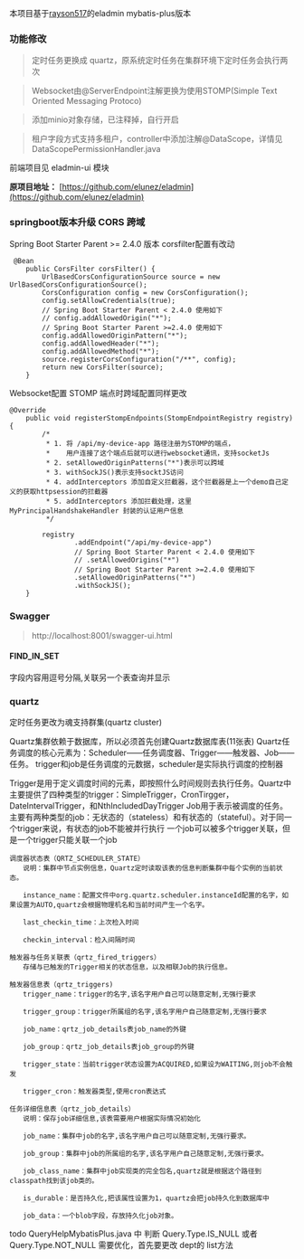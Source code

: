 本项目基于[rayson517](https://gitee.com/rayson517/eladmin-plus)的eladmin mybatis-plus版本
### 功能修改
>定时任务更换成 quartz，原系统定时任务在集群环境下定时任务会执行两次

>Websocket由@ServerEndpoint注解更换为使用STOMP(Simple Text Oriented Messaging Protoco)

>添加minio对象存储，已注释掉，自行开启

>租户字段方式支持多租户，controller中添加注解@DataScope，详情见 DataScopePermissionHandler.java

前端项目见 eladmin-ui 模块

**原项目地址：**  [https://github.com/elunez/eladmin](https://github.com/elunez/eladmin)
### springboot版本升级 CORS 跨域
Spring Boot Starter Parent >= 2.4.0 版本 corsfilter配置有改动
```
 @Bean
    public CorsFilter corsFilter() {
        UrlBasedCorsConfigurationSource source = new UrlBasedCorsConfigurationSource();
        CorsConfiguration config = new CorsConfiguration();
        config.setAllowCredentials(true);
        // Spring Boot Starter Parent < 2.4.0 使用如下
        // config.addAllowedOrigin("*");
        // Spring Boot Starter Parent >=2.4.0 使用如下
        config.addAllowedOriginPattern("*");
        config.addAllowedHeader("*");
        config.addAllowedMethod("*");
        source.registerCorsConfiguration("/**", config);
        return new CorsFilter(source);
    }
```
Websocket配置 STOMP 端点时跨域配置同样更改
```
@Override
	public void registerStompEndpoints(StompEndpointRegistry registry) {
		/*
		 * 1. 将 /api/my-device-app 路径注册为STOMP的端点，
		 *    用户连接了这个端点后就可以进行websocket通讯，支持socketJs
		 * 2. setAllowedOriginPatterns("*")表示可以跨域
		 * 3. withSockJS()表示支持socktJS访问
		 * 4. addInterceptors 添加自定义拦截器，这个拦截器是上一个demo自己定义的获取httpsession的拦截器
		 * 5. addInterceptors 添加拦截处理，这里MyPrincipalHandshakeHandler 封装的认证用户信息
		 */

		registry
				.addEndpoint("/api/my-device-app")
				// Spring Boot Starter Parent < 2.4.0 使用如下
				// .setAllowedOrigins("*")
				// Spring Boot Starter Parent >=2.4.0 使用如下
				.setAllowedOriginPatterns("*")
				.withSockJS();
	}
```
### Swagger
>http://localhost:8001/swagger-ui.html
#### FIND_IN_SET
字段内容用逗号分隔,关联另一个表查询并显示
### quartz
定时任务更改为魂支持群集(quartz cluster)

Quartz集群依赖于数据库，所以必须首先创建Quartz数据库表(11张表) Quartz任务调度的核心元素为：Scheduler——任务调度器、Trigger——触发器、Job——任务。 trigger和job是任务调度的元数据，scheduler是实际执行调度的控制器

Trigger是用于定义调度时间的元素，即按照什么时间规则去执行任务。Quartz中主要提供了四种类型的trigger：SimpleTrigger，CronTirgger，DateIntervalTrigger，和NthIncludedDayTrigger Job用于表示被调度的任务。主要有两种类型的job：无状态的（stateless）和有状态的（stateful）。对于同一个trigger来说，有状态的job不能被并行执行 一个job可以被多个trigger关联，但是一个trigger只能关联一个job
```
调度器状态表（QRTZ_SCHEDULER_STATE）
　　说明：集群中节点实例信息，Quartz定时读取该表的信息判断集群中每个实例的当前状态。

　　instance_name：配置文件中org.quartz.scheduler.instanceId配置的名字，如果设置为AUTO,quartz会根据物理机名和当前时间产生一个名字。

　　last_checkin_time：上次检入时间

　　checkin_interval：检入间隔时间

触发器与任务关联表（qrtz_fired_triggers）
　　存储与已触发的Trigger相关的状态信息，以及相联Job的执行信息。

触发器信息表（qrtz_triggers)
　　trigger_name：trigger的名字,该名字用户自己可以随意定制,无强行要求

　　trigger_group：trigger所属组的名字,该名字用户自己随意定制,无强行要求

　　job_name：qrtz_job_details表job_name的外键

　　job_group：qrtz_job_details表job_group的外键

　　trigger_state：当前trigger状态设置为ACQUIRED,如果设为WAITING,则job不会触发

　　trigger_cron：触发器类型,使用cron表达式

任务详细信息表（qrtz_job_details）
　　说明：保存job详细信息,该表需要用户根据实际情况初始化

　　job_name：集群中job的名字,该名字用户自己可以随意定制,无强行要求。

　　job_group：集群中job的所属组的名字,该名字用户自己随意定制,无强行要求。

　　job_class_name：集群中job实现类的完全包名,quartz就是根据这个路径到classpath找到该job类的。

　　is_durable：是否持久化,把该属性设置为1，quartz会把job持久化到数据库中

　　job_data：一个blob字段，存放持久化job对象。
```
todo  QueryHelpMybatisPlus.java 中 判断 Query.Type.IS_NULL  或者 Query.Type.NOT_NULL 需要优化，首先要更改 dept的 list方法
